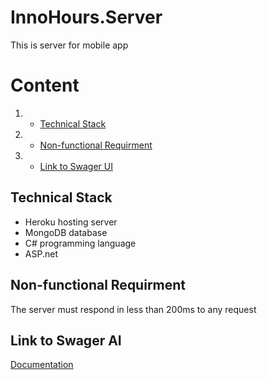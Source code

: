 # InnoHours.Server
This is server for mobile app

# Content
1. * [Technical Stack](#Technical_Stack)  
2. * [Non-functional Requirment](#Non-functional_Requirment)  
3. * [Link to Swager UI](#Link)    

## Technical Stack <a name="Technical_Stack"></a>
* Heroku hosting server   
* MongoDB database   
* C# programming language   
* ASP.net

## Non-functional Requirment <a name="Non-functional_Requirment"></a>
The server must respond in less than 200ms to any request   

## Link to Swager AI <a name="Link"></a>   
[Documentation](https://innohours-server.herokuapp.com/swagger/index.html)
